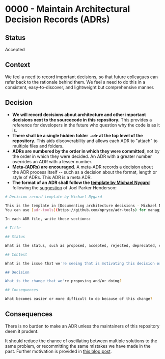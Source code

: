 # 0000 - Maintain Architectural Decision Records (ADRs)

## Status

Accepted

## Context

We feel a need to record important decisions, so that future colleagues can refer back to the rationale behind them. We feel a need to do this in a consistent, easy-to-discover, and lightweight but comprehensive manner.

## Decision

- **We will record decisions about architecture and other important decisions next to the sourcecode in this repository.** This provides a reference for developers in the future who question why the code is as it is.
- **There shall be a single hidden folder `.adr` at the top level of the repository**. This aids discoverability and allows each ADR to "attach" to multiple files and folders.
- **ADRs are numbered by the order in which they were committed**, not by the order in which they were decided. An ADR with a greater number overrides an ADR with a lesser number.
- **Meta-(ADRs) are encouraged.** A meta-ADR records a decision about the ADR process itself -- such as a decision about the format, length or style of ADRs. This ADR is a meta ADR.
- **The format of an ADR shall follow the [template by Michael Nygard](https://github.com/joelparkerhenderson/architecture-decision-record/blob/main/templates/decision-record-template-by-michael-nygard/index.md)** following the [suggestion](https://github.com/joelparkerhenderson/architecture-decision-record#suggestions-for-writing-good-adrs) of Joel Parker Henderson:

```bash
# Decision record template by Michael Nygard

This is the template in [Documenting architecture decisions - Michael Nygard](http://thinkrelevance.com/blog/2011/11/15/documenting-architecture-decisions).
You can use [adr-tools](https://github.com/npryce/adr-tools) for managing the ADR files.

In each ADR file, write these sections:

# Title

## Status

What is the status, such as proposed, accepted, rejected, deprecated, superseded, etc.?

## Context

What is the issue that we're seeing that is motivating this decision or change?

## Decision

What is the change that we're proposing and/or doing?

## Consequences

What becomes easier or more difficult to do because of this change?
```

## Consequences

There is no burden to make an ADR unless the maintainers of this repository deem it prudent.

It should reduce the chance of oscillating between multiple solutions to the same problem, or recommitting the same mistakes we have made in the past. Further motivation is provided in [this blog post](https://github.blog/2020-08-13-why-write-adrs/).
